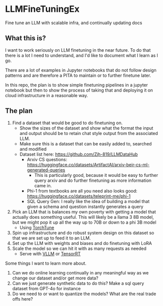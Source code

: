 # LLMFineTuningEx
Fine tune an LLM with scalable infra, and continually updating docs

## What this is?

I want to work seriously on LLM finetuning in the near future. 
To do that there is a lot I need to understand, and I'd like to document what I learn as I go.

There are a lot of examples in Jupyter notebooks that do not follow design patterns and are therefore a PITA to maintain or to further finetune later.

In this repo, the plan is to show simple finetuning pipelines in a jupyter notebook but then to show the process of taking that and deploying it on cloud infrastructure in a reasonable way.

## The plan

1. Find a dataset that would be good to do finetuning on.
    - Show the sizes of the dataset and show what the format the input and output should be to retain chat style output from the associated LLM.
    - Make sure this is a dataset that can be easily added to, searched and modified
    - Dataset list here: https://github.com/Zjh-819/LLMDataHub
        - Arxiv CS questions: https://huggingface.co/datasets/ArtifactAI/arxiv-beir-cs-ml-generated-queries
            - This is particularly good, because it would be easy to further query arxiv and do further finetuning as more information came in.
        - Phi-1 from textbooks are all you need also looks good: https://huggingface.co/datasets/teleprint-me/phi-1
        - SQL Query Gen: I really like the idea of building a model that given a schema and question instantly generates a query
2. Pick an LLM that is balances my own poverty with getting a model that actually does something useful. This will likely be a llama 3 8B model, but we might pop it up all the way up to 70B or down to a phi 3B model
    - Using [TorchTune](https://github.com/pytorch/torchtune) 
4.  Spin up infrastructure and do robust system design on this dataset so that we are set up to feed it to an LLM.
5.  Set up the LLM with weights and biases and do finetuning with LoRA
6.  Scale the model so we can hit it with as many requests as needed
    - Serve with [VLLM](https://github.com/vllm-project/vllm) or [TensorRT](https://github.com/NVIDIA/TensorRT-LLM)

Some things I want to learn more about.
1. Can we do online learning continually in any meaningful way as we change our dataset and/or get more data?
2. Can we just generate synthetic data to do this? Make a sql query dataset from GPT-4o for instance
3. Do we need to or want to quantize the models? What are the real trade offs here?
